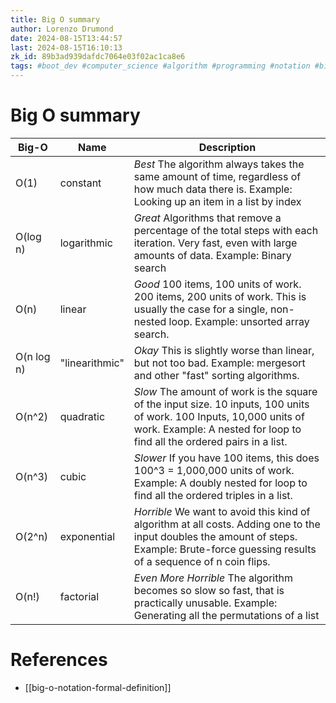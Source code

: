 ```yaml
---
title: Big O summary
author: Lorenzo Drumond
date: 2024-08-15T13:44:57
last: 2024-08-15T16:10:13
zk_id: 89b3ad939dafdc7064e03f02ac1ca8e6
tags: #boot_dev #computer_science #algorithm #programming #notation #big_o
---
```



# Big O summary

| Big-O | Name | Description |
|-------|------|-------------|
| O(1) | constant | *Best* The algorithm always takes the same amount of time, regardless of how much data there is. Example: Looking up an item in a list by index |
| O(log n) | logarithmic | *Great* Algorithms that remove a percentage of the total steps with each iteration. Very fast, even with large amounts of data. Example: Binary search |
| O(n) | linear | *Good* 100 items, 100 units of work. 200 items, 200 units of work. This is usually the case for a single, non-nested loop. Example: unsorted array search. |
| O(n log n) | "linearithmic" | *Okay* This is slightly worse than linear, but not too bad. Example: mergesort and other "fast" sorting algorithms. |
| O(n^2) | quadratic | *Slow* The amount of work is the square of the input size. 10 inputs, 100 units of work. 100 Inputs, 10,000 units of work. Example: A nested for loop to find all the ordered pairs in a list. |
| O(n^3) | cubic | *Slower* If you have 100 items, this does 100^3 = 1,000,000 units of work. Example: A doubly nested for loop to find all the ordered triples in a list. |
| O(2^n) | exponential | *Horrible* We want to avoid this kind of algorithm at all costs. Adding one to the input doubles the amount of steps. Example: Brute-force guessing results of a sequence of n coin flips. |
| O(n!) | factorial | *Even More Horrible* The algorithm becomes so slow so fast, that is practically unusable. Example: Generating all the permutations of a list |

# References
- [[big-o-notation-formal-definition]]
